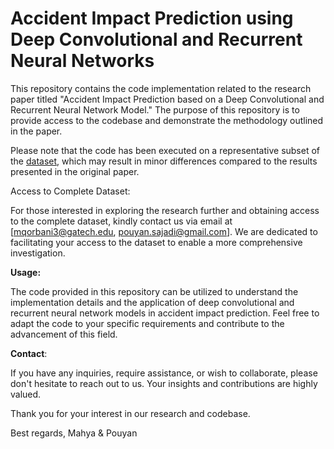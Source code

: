 # Accident Impact Prediction using Deep Convolutional and Recurrent Neural Networks

This repository contains the code implementation related to the research paper titled "Accident Impact Prediction based on a Deep Convolutional and Recurrent Neural Network Model." The purpose of this repository is to provide access to the codebase and demonstrate the methodology outlined in the paper.

Please note that the code has been executed on a representative subset of the [dataset](https://drive.google.com/drive/folders/17j_TSjUdjOvmymSaR6frezBQ4084Ndn9?usp=drive_link), which may result in minor differences compared to the results presented in the original paper.

Access to Complete Dataset:

For those interested in exploring the research further and obtaining access to the complete dataset, kindly contact us via email at [mqorbani3@gatech.edu, pouyan.sajadi@gmail.com]. We are dedicated to facilitating your access to the dataset to enable a more comprehensive investigation.

**Usage:**

The code provided in this repository can be utilized to understand the implementation details and the application of deep convolutional and recurrent neural network models in accident impact prediction. Feel free to adapt the code to your specific requirements and contribute to the advancement of this field.

**Contact**:

If you have any inquiries, require assistance, or wish to collaborate, please don't hesitate to reach out to us. Your insights and contributions are highly valued.

Thank you for your interest in our research and codebase.

Best regards,
Mahya & Pouyan




